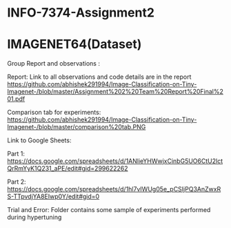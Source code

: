 # INFO-7374-Assignment2
# IMAGENET64(Dataset)


Group Report and observations :
 
Report: Link to all observations and code details are in the report
https://github.com/abhishek291994/Image-Classification-on-Tiny-Imagenet-/blob/master/Assignment%202%20Team%20Report%20Final%201.pdf


Comparison tab for experiments: 
https://github.com/abhishek291994/Image-Classification-on-Tiny-Imagenet-/blob/master/comparison%20tab.PNG

Link to Google Sheets:

Part 1:
https://docs.google.com/spreadsheets/d/1ANlieYHWwjxCinbG5UO6CtU2lctQrRmYyK1Q231_aPE/edit#gid=299622262

Part 2:
https://docs.google.com/spreadsheets/d/1hl7vIWUg05e_pCSIjPQ3AnZwxRS-TTpvdjYA8EIwp0Y/edit#gid=0

Trial and Error: Folder contains some sample of experiments performed during hypertuning
